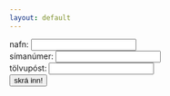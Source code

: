 ```yaml
---
layout: default
---
```

<form action="" method="get" class="form-example">
  <div class="form-example">
    <label for="name">nafn: </label>
    <input type="text" name="name" id="name" required>
  </div>
  <div class="form-example">
    <label for="símanúmer">símanúmer: </label>
    <input type="phonenumber" name="simanumer" id="simanumer" required>
  </div>
  <div class="form-example">
    <label for="email">tölvupóst: </label>
    <input type="email" name="email" id="email" required>
  </div>
  <div class="form-example">
    <input type="submit" value="skrá inn!">
  </div>
</form>